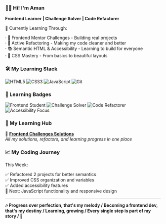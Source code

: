 
### 👩‍💻 Hi! I'm Aman 

**Frontend Learner | Challenge Solver | Code Refactorer**

🌱 Currently Learning Through:

· 🎯 Frontend Mentor Challenges - Building real projects  
· 🔄 Active Refactoring - Making my code cleaner and better  
· 📚 Semantic HTML & Accessibility - Learning to build for everyone  
· 🎨 CSS Mastery - From basics to beautiful layouts 

### 🛠 My Learning Stack

<img src="https://img.shields.io/badge/HTML5-Semantic%20&%20Accessible-E34F26?style=for-the-badge&logo=html5&logoColor=white" alt="HTML5">
<img src="https://img.shields.io/badge/CSS3-Layouts%20&%20Design-1572B6?style=for-the-badge&logo=css3&logoColor=white" alt="CSS3">
<img src="https://img.shields.io/badge/JavaScript-Learning%20Basics-F7DF1E?style=for-the-badge&logo=javascript&logoColor=black" alt="JavaScript">
<img src="https://img.shields.io/badge/Git-Version%20Control-F05032?style=for-the-badge&logo=git&logoColor=white" alt="Git">

### 🌟 Learning Badges

<img src="https://img.shields.io/badge/🎓-Frontend%20Student-007ACC?style=for-the-badge" alt="Frontend Student">
<img src="https://img.shields.io/badge/🎯-Challenge%20Solver-00D26A?style=for-the-badge" alt="Challenge Solver">  
<img src="https://img.shields.io/badge/🔄-Code%20Refactorer-FF6B35?style=for-the-badge" alt="Code Refactorer">
<img src="https://img.shields.io/badge/♿-Accessibility%20Focus-9146FF?style=for-the-badge" alt="Accessibility Focus">

### 📂 My Learning Hub

🚀 **[Frontend Challenges Solutions](https://github.com/amansgz/frontend-newbie-solutions)**  
*All my solutions, refactors, and learning progress in one place*

### 📈 My Coding Journey

This Week: 

✅ Refactored 2 projects for better semantics  
✅ Improved CSS organization and variables  
✅ Added accessibility features  
🎯 Next: JavaScript functionality and responsive design  

---

**🎶 Progress over perfection, that's my melody /
Becoming a frontend dev, that's my destiny /
Learning, growing / Every single step is part of my story / 🎵**

